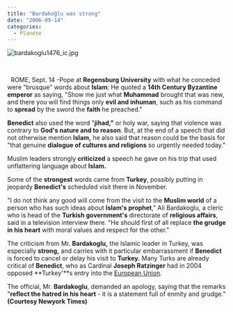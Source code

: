 ```yaml
---
title: "Bardakoğlu was strong"
date: "2006-09-14"
categories: 
  - Planéte
---
```


![bardakoglu1476_ic.jpg](/uploads/2006/09/bardakoglu1476_ic.kucukresim.jpg)

  

  ROME, Sept. 14 -Pope at **Regensburg University** with what he conceded were "brusque" words about **Islam**: He quoted a **14th Century Byzantine emperor** as saying, "Show me just what **Muhammad** brought that was new, and there you will find things only **evil and inhuman**, such as his command to **spread** by the sword the **faith** he preached."

**Benedict** also used the word "**jihad,"** or holy war, saying that violence was contrary to **God's nature and to reason**. But, at the end of a speech that did not otherwise mention **Islam,** he also said that reason could be the basis for "that genuine **dialogue of cultures and religions** so urgently needed today."

Muslim leaders strongly **criticized** a speech he gave on his trip that used unflattering language about **Islam.**

Some of the **strongest** words came from **Turkey**, possibly putting in jeopardy **Benedict's** scheduled visit there in November.

"I do not think any good will come from the visit to the **Muslim world** of a person who has such ideas about **Islam's prophet**," Ali Bardakoglu, a cleric who is head of the **Turkish government's** directorate of **religious affairs**, said in a television interview there. "He should first of all replace **the grudge in his heart** with moral values and respect for the other."

The criticism from Mr. **Bardakoglu,** the Islamic leader in Turkey, was especially **strong,** and carries with it particular embarrassment if **Benedict** is forced to cancel or delay his visit to **Turkey.** Many Turks are already critical of **Benedict**, who as Cardinal **Joseph Ratzinger** had in 2004 opposed **Turkey'**s entry into the [European Union](http://topics.nytimes.com/top/reference/timestopics/organizations/e/european_union/index.html?inline=nyt-org "More articles about the European Union.").

The official, Mr. **Bardakoglu**, demanded an apology, saying that the remarks "**reflect the hatred in his heart** - it is a statement full of enmity and grudge." **(Courtesy Newyork Times)**
